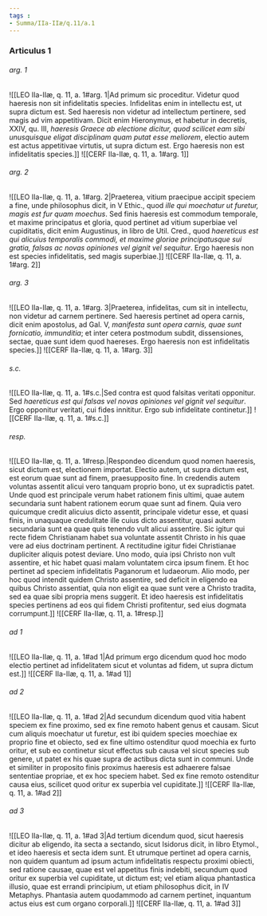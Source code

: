 ```yaml
---
tags : 
- Summa/IIa-IIæ/q.11/a.1
---
```


### Articulus 1

###### arg. 1
![[LEO IIa-IIæ, q. 11, a. 1#arg. 1|Ad primum sic proceditur. Videtur quod haeresis non sit infidelitatis species. Infidelitas enim in intellectu est, ut supra dictum est. Sed haeresis non videtur ad intellectum pertinere, sed magis ad vim appetitivam. Dicit enim Hieronymus, et habetur in decretis, XXIV, qu. III, *haeresis Graece ab electione dicitur, quod scilicet eam sibi unusquisque eligat disciplinam quam putat esse meliorem*, electio autem est actus appetitivae virtutis, ut supra dictum est. Ergo haeresis non est infidelitatis species.]]
![[CERF IIa-IIæ, q. 11, a. 1#arg. 1]]

###### arg. 2
![[LEO IIa-IIæ, q. 11, a. 1#arg. 2|Praeterea, vitium praecipue accipit speciem a fine, unde philosophus dicit, in V Ethic., quod *ille qui moechatur ut furetur, magis est fur quam moechus*. Sed finis haeresis est commodum temporale, et maxime principatus et gloria, quod pertinet ad vitium superbiae vel cupiditatis, dicit enim Augustinus, in libro de Util. Cred., quod *haereticus est qui alicuius temporalis commodi, et maxime gloriae principatusque sui gratia, falsas ac novas opiniones vel gignit vel sequitur*. Ergo haeresis non est species infidelitatis, sed magis superbiae.]]
![[CERF IIa-IIæ, q. 11, a. 1#arg. 2]]

###### arg. 3
![[LEO IIa-IIæ, q. 11, a. 1#arg. 3|Praeterea, infidelitas, cum sit in intellectu, non videtur ad carnem pertinere. Sed haeresis pertinet ad opera carnis, dicit enim apostolus, ad Gal. V, *manifesta sunt opera carnis, quae sunt fornicatio, immunditia*; et inter cetera postmodum subdit, dissensiones, sectae, quae sunt idem quod haereses. Ergo haeresis non est infidelitatis species.]]
![[CERF IIa-IIæ, q. 11, a. 1#arg. 3]]

###### s.c.
![[LEO IIa-IIæ, q. 11, a. 1#s.c.|Sed contra est quod falsitas veritati opponitur. Sed *haereticus est qui falsas vel novas opiniones vel gignit vel sequitur*. Ergo opponitur veritati, cui fides innititur. Ergo sub infidelitate continetur.]]
![[CERF IIa-IIæ, q. 11, a. 1#s.c.]]

###### resp.
![[LEO IIa-IIæ, q. 11, a. 1#resp.|Respondeo dicendum quod nomen haeresis, sicut dictum est, electionem importat. Electio autem, ut supra dictum est, est eorum quae sunt ad finem, praesupposito fine. In credendis autem voluntas assentit alicui vero tanquam proprio bono, ut ex supradictis patet. Unde quod est principale verum habet rationem finis ultimi, quae autem secundaria sunt habent rationem eorum quae sunt ad finem. Quia vero quicumque credit alicuius dicto assentit, principale videtur esse, et quasi finis, in unaquaque credulitate ille cuius dicto assentitur, quasi autem secundaria sunt ea quae quis tenendo vult alicui assentire. Sic igitur qui recte fidem Christianam habet sua voluntate assentit Christo in his quae vere ad eius doctrinam pertinent. A rectitudine igitur fidei Christianae dupliciter aliquis potest deviare. Uno modo, quia ipsi Christo non vult assentire, et hic habet quasi malam voluntatem circa ipsum finem. Et hoc pertinet ad speciem infidelitatis Paganorum et Iudaeorum. Alio modo, per hoc quod intendit quidem Christo assentire, sed deficit in eligendo ea quibus Christo assentiat, quia non eligit ea quae sunt vere a Christo tradita, sed ea quae sibi propria mens suggerit. Et ideo haeresis est infidelitatis species pertinens ad eos qui fidem Christi profitentur, sed eius dogmata corrumpunt.]]
![[CERF IIa-IIæ, q. 11, a. 1#resp.]]

###### ad 1
![[LEO IIa-IIæ, q. 11, a. 1#ad 1|Ad primum ergo dicendum quod hoc modo electio pertinet ad infidelitatem sicut et voluntas ad fidem, ut supra dictum est.]]
![[CERF IIa-IIæ, q. 11, a. 1#ad 1]]

###### ad 2
![[LEO IIa-IIæ, q. 11, a. 1#ad 2|Ad secundum dicendum quod vitia habent speciem ex fine proximo, sed ex fine remoto habent genus et causam. Sicut cum aliquis moechatur ut furetur, est ibi quidem species moechiae ex proprio fine et obiecto, sed ex fine ultimo ostenditur quod moechia ex furto oritur, et sub eo continetur sicut effectus sub causa vel sicut species sub genere, ut patet ex his quae supra de actibus dicta sunt in communi. Unde et similiter in proposito finis proximus haeresis est adhaerere falsae sententiae propriae, et ex hoc speciem habet. Sed ex fine remoto ostenditur causa eius, scilicet quod oritur ex superbia vel cupiditate.]]
![[CERF IIa-IIæ, q. 11, a. 1#ad 2]]

###### ad 3
![[LEO IIa-IIæ, q. 11, a. 1#ad 3|Ad tertium dicendum quod, sicut haeresis dicitur ab eligendo, ita secta a sectando, sicut Isidorus dicit, in libro Etymol., et ideo haeresis et secta idem sunt. Et utrumque pertinet ad opera carnis, non quidem quantum ad ipsum actum infidelitatis respectu proximi obiecti, sed ratione causae, quae est vel appetitus finis indebiti, secundum quod oritur ex superbia vel cupiditate, ut dictum est; vel etiam aliqua phantastica illusio, quae est errandi principium, ut etiam philosophus dicit, in IV Metaphys. Phantasia autem quodammodo ad carnem pertinet, inquantum actus eius est cum organo corporali.]]
![[CERF IIa-IIæ, q. 11, a. 1#ad 3]]

